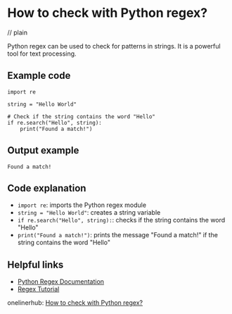 # How to check with Python regex?
// plain

Python regex can be used to check for patterns in strings. It is a powerful tool for text processing.

## Example code

```
import re

string = "Hello World"

# Check if the string contains the word "Hello"
if re.search("Hello", string):
    print("Found a match!")
```

## Output example

```
Found a match!
```

## Code explanation

- `import re`: imports the Python regex module
- `string = "Hello World"`: creates a string variable
- `if re.search("Hello", string):`: checks if the string contains the word "Hello"
- `print("Found a match!")`: prints the message "Found a match!" if the string contains the word "Hello"

## Helpful links
- [Python Regex Documentation](https://docs.python.org/3/library/re.html)
- [Regex Tutorial](https://www.regular-expressions.info/tutorial.html)

onelinerhub: [How to check with Python regex?](https://onelinerhub.com/python-regex/how-to-check-with-python-regex)